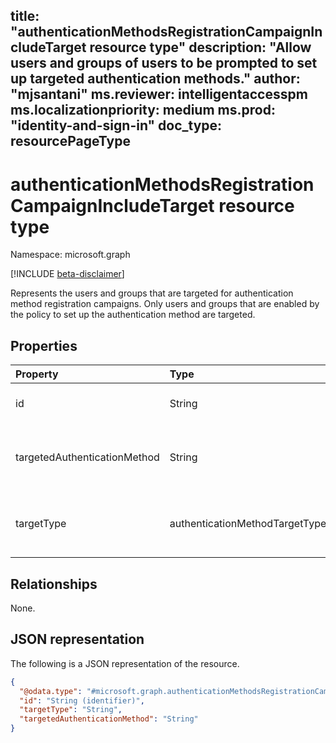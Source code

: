 title: "authenticationMethodsRegistrationCampaignIncludeTarget resource type"
description: "Allow users and groups of users to be prompted to set up targeted authentication methods."
author: "mjsantani"
ms.reviewer: intelligentaccesspm
ms.localizationpriority: medium
ms.prod: "identity-and-sign-in"
doc_type: resourcePageType
---

# authenticationMethodsRegistrationCampaignIncludeTarget resource type

Namespace: microsoft.graph

[!INCLUDE [beta-disclaimer](../../includes/beta-disclaimer.md)]

Represents the users and groups that are targeted for authentication method registration campaigns. Only users and groups that are enabled by the policy to set up the authentication method are targeted.

## Properties
|Property|Type|Description|
|:---|:---|:---|
|id|String|The object identifier of a Microsoft Entra user or group.|
|targetedAuthenticationMethod|String|The authentication method that the user is prompted to register. The value must be `microsoftAuthenticator`.|
|targetType|authenticationMethodTargetType|The type of the authentication method target. Possible values are: `user`, `group`, `unknownFutureValue`.|

## Relationships
None.

## JSON representation
The following is a JSON representation of the resource.
<!-- {
  "blockType": "resource",
  "@odata.type": "microsoft.graph.authenticationMethodsRegistrationCampaignIncludeTarget"
}
-->
``` json
{
  "@odata.type": "#microsoft.graph.authenticationMethodsRegistrationCampaignIncludeTarget",
  "id": "String (identifier)",
  "targetType": "String",
  "targetedAuthenticationMethod": "String"
}
```

